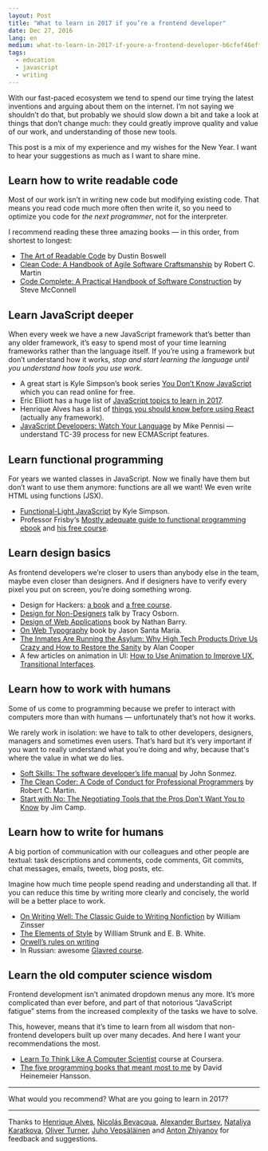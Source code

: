 ```yaml
---
layout: Post
title: "What to learn in 2017 if you’re a frontend developer"
date: Dec 27, 2016
lang: en
medium: what-to-learn-in-2017-if-youre-a-frontend-developer-b6cfef46effd
tags:
  - education
  - javascript
  - writing
---
```


With our fast-paced ecosystem we tend to spend our time trying the latest inventions and arguing about them on the internet. I’m not saying we shouldn’t do that, but probably we should slow down a bit and take a look at things that don’t change much: they could greatly improve quality and value of our work, and understanding of those new tools.

This post is a mix of my experience and my wishes for the New Year. I want to hear your suggestions as much as I want to share mine.

## Learn how to write readable code

Most of our work isn’t in writing new code but modifying existing code. That means you read code much more often then write it, so you need to optimize you code for *the next programmer*, not for the interpreter.

I recommend reading these three amazing books — in this order, from shortest to longest:

* [The Art of Readable Code](https://www.amazon.com/gp/product/0596802293/) by Dustin Boswell
* [Clean Code: A Handbook of Agile Software Craftsmanship](https://www.amazon.com/Clean-Code-Handbook-Software-Craftsmanship/dp/0132350882/) by Robert C. Martin
* [Code Complete: A Practical Handbook of Software Construction](https://www.amazon.com/Code-Complete-Practical-Handbook-Construction/dp/0735619670/) by Steve McConnell

## Learn JavaScript deeper

When every week we have a new JavaScript framework that’s better than any older framework, it’s easy to spend most of your time learning frameworks rather than the language itself. If you’re using a framework but don’t understand how it works, *stop and start learning the language until you understand how tools you use work*.

* A great start is Kyle Simpson’s book series [You Don’t Know JavaScript](https://github.com/getify/You-Dont-Know-JS) which you can read online for free.
* Eric Elliott has a huge list of [JavaScript topics to learn in 2017](https://medium.com/javascript-scene/top-javascript-frameworks-topics-to-learn-in-2017-700a397b711#.zhnbn4rvg).
* Henrique Alves has a list of [things you should know before using React](http://alves.im/blog/before-dive-into-react.html) (actually any framework).
* [JavaScript Developers: Watch Your Language](https://bocoup.com/weblog/javascript-developers-watch-your-language) by Mike Pennisi — understand TC-39 process for new ECMAScript features.

## Learn functional programming

For years we wanted classes in JavaScript. Now we finally have them but don’t want to use them anymore: functions are all we want! We even write HTML using functions (JSX).

* [Functional-Light JavaScript](https://github.com/getify/Functional-Light-JS) by Kyle Simpson.
* Professor Frisby‘s [Mostly adequate guide to functional programming ebook](https://github.com/MostlyAdequate/mostly-adequate-guide) and [his free course](https://egghead.io/courses/professor-frisby-introduces-composable-functional-javascript).

## Learn design basics

As frontend developers we’re closer to users than anybody else in the team, maybe even closer than designers. And if designers have to verify every pixel you put on screen, you’re doing something wrong.

* Design for Hackers: [a book](https://www.amazon.com/Design-Hackers-Reverse-Engineering-Beauty-ebook/dp/B005J578EW) and [a free course](http://designforhackers.com/).
* [Design for Non-Designers](https://youtu.be/ZbrzdMaumNk) talk by Tracy Osborn.
* [Design of Web Applications](http://nathanbarry.com/webapps/) book by Nathan Barry.
* [On Web Typography](https://abookapart.com/products/on-web-typography) book by Jason Santa Maria.
* [The Inmates Are Running the Asylum: Why High Tech Products Drive Us Crazy and How to Restore the Sanity](https://www.amazon.com/Inmates-Are-Running-Asylum-Products-ebook/dp/B000OZ0N62/) by Alan Cooper
* A few articles on animation in UI: [How to Use Animation to Improve UX](http://babich.biz/how-to-use-animation-to-improve-ux/), [Transitional Interfaces](https://medium.com/@pasql/transitional-interfaces-926eb80d64e3#.igcwawszz).

## Learn how to work with humans

Some of us come to programming because we prefer to interact with computers more than with humans — unfortunately that’s not how it works.

We rarely work in isolation: we have to talk to other developers, designers, managers and sometimes even users. That’s hard but it’s very important if you want to really understand what you’re doing and why, because that's where the value in what we do lies.

* [Soft Skills: The software developer’s life manual](https://www.amazon.com/Soft-Skills-software-developers-manual/dp/1617292397/) by John Sonmez.
* [The Clean Coder: A Code of Conduct for Professional Programmers](https://www.amazon.com/Clean-Coder-Conduct-Professional-Programmers/dp/0137081073/) by Robert C. Martin.
* [Start with No: The Negotiating Tools that the Pros Don't Want You to Know](https://www.amazon.com/Start-No-Negotiating-Tools-that-ebook/dp/B003EY7JEE/) by Jim Camp.

## Learn how to write for humans

A big portion of communication with our colleagues and other people are textual: task descriptions and comments, code comments, Git commits, chat messages, emails, tweets, blog posts, etc.

Imagine how much time people spend reading and understanding all that. If you can reduce this time by writing more clearly and concisely, the world will be a better place to work.

* [On Writing Well: The Classic Guide to Writing Nonfiction](https://www.amazon.com/gp/product/0060891548/) by William Zinsser
* [The Elements of Style](https://www.amazon.com/Elements-Style-4th-William-Strunk/dp/0205313426/) by William Strunk and E. B. White.
* [Orwell’s rules on writing](http://www.economist.com/blogs/prospero/2013/07/george-orwell-writing)
* In Russian: awesome [Glavred course](http://maximilyahov.ru/glvrd-pro/).

## Learn the old computer science wisdom

Frontend development isn’t animated dropdown menus any more. It’s more complicated than ever before, and part of that notorious “JavaScript fatigue” stems from the increased complexity of the tasks we have to solve.

This, however, means that it’s time to learn from all wisdom that non-frontend developers built up over many decades. And here I want your recommendations the most.

* [Learn To Think Like A Computer Scientist](https://www.coursera.org/specializations/algorithms) course at Coursera.
* [The five programming books that meant most to me](https://signalvnoise.com/posts/3375-the-five-programming-books-that-meant-most-to-me) by David Heinemeier Hansson.

***

What would you recommend? What are you going to learn in 2017?

***

Thanks to [Henrique Alves](http://alves.im/), [Nicolás Bevacqua](https://ponyfoo.com/), [Alexander Burtsev](http://burtsev.me/), [Nataliya Karatkova](https://twitter.com/meuwka), [Oliver Turner](https://twitter.com/oliverturner), [Juho Vepsäläinen](http://survivejs.com/) and [Anton Zhiyanov](http://antonz.ru/) for feedback and suggestions.

